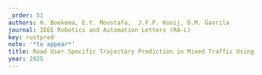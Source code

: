 ```yaml
---
_order: 51
authors: H. Boekema, E.Y. Moustafa,  J.F.P. Kooij, D.M. Gavrila
journal: IEEE Robotics and Automation Letters (RA-L)
key: rustpred
note: '*to appear*'
title: Road User Specific Trajectory Prediction in Mixed Traffic Using Map Data
year: 2025
---
```


